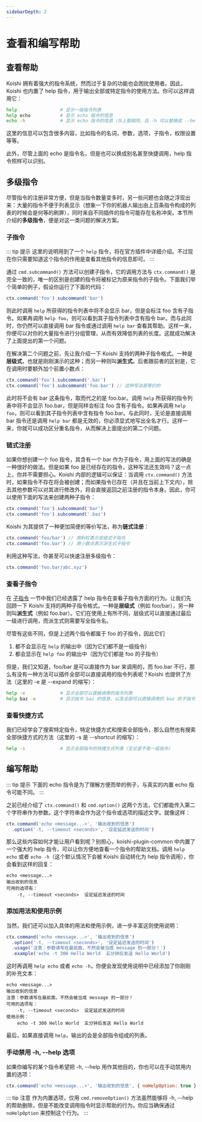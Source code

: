```yaml
---
sidebarDepth: 2
---
```


# 查看和编写帮助

## 查看帮助

Koishi 拥有着强大的指令系统，然而过于复杂的功能也会困扰使用者。因此，Koishi 也内置了 help 指令，用于输出全部或特定指令的使用方法。你可以这样调用它：

```sh
help                # 显示一级指令列表
help echo           # 显示 echo 指令的信息
echo -h             # 显示 echo 指令的信息（与上面相同，且 -h 可以替换成 --help）
```

这里的信息可以包含很多内容，比如指令的名词，参数，选项，子指令，权限设置等等。

此外，尽管上面的 echo 是指令名，但是也可以换成别名甚至快捷调用，help 指令照样可以识别。

## 多级指令

尽管指令的注册非常方便，但是当指令数量变多时，另一些问题也会随之浮现出来：大量的指令不便于列表显示（想象一下你的机器人输出由上百条指令构成的列表的时候会是何等的刷屏），同时来自不同插件的指令可能存在名称冲突。本节所介绍的**多级指令**，便是对这一类问题的解决方案。

### 子指令

::: tip 提示
这里的说明用到了一个 `help` 指令，将在官方插件中详细介绍。不过现在你只需要知道这个指令的作用是查看其他指令的信息即可。
:::

通过 `cmd.subcommand()` 方法可以创建子指令，它的调用方法与 `ctx.command()` 是完全一致的，唯一的区别是创建的指令将被标记为原来指令的子指令。下面我们举个简单的例子，假设你运行了下面的代码：

```js
ctx.command('foo').subcommand('bar')
```

则此时调用 `help` 所获得的指令列表中将不会显示 bar，但是会标注 foo 含有子指令。如果再调用 `help foo`，则可以看到其子指令列表中含有指令 bar。而与此同时，你仍然可以直接调用 bar 指令或通过调用 `help bar` 查看其帮助。这样一来，你便可以对你的大量指令进行分组管理，从而有效降低列表的长度。这就成功解决了上面提出的第一个问题。

在解决第二个问题之前，先让我介绍一下 Koishi 支持的两种子指令格式。一种是**层级式**，也就是刚刚演示的这种；而另一种则叫**派生式**。后者跟前者的区别是，它在调用时要额外加个前置小数点：

```js
ctx.command('foo').subcommand('.bar')
ctx.command('foo').subcommand('foo.bar') // 这种写法是等价的
```

此时将不会有 bar 这条指令，取而代之的是 foo.bar。调用 `help` 所获得的指令列表中将不会显示 foo.bar，但是同样会标注 foo 含有子指令。如果再调用 `help foo`，则可以看到其子指令列表中含有指令 foo.bar。与此同时，无论是直接调用 bar 指令还是调用 `help bar` 都是无效的，你必须显式地写出全名才行。这样一来，你就可以成功区分重名指令，从而解决上面提出的第二个问题。

### 链式注册

如果你想创建一个 foo 指令，其含有一个 bar 作为子指令，用上面的写法的确是一种很好的做法。但是如果 foo 是已经存在的指令，这种写法还生效吗？这一点上，你并不需要担心。Koishi 内部的逻辑可以保证：当调用 `ctx.command()` 方法时，如果指令不存在将会被创建；而如果指令已存在（并且在当前上下文内），除去其他参数可以对其进行修改外，将会直接返回之前注册的指令本身。因此，你可以使用下面的写法来创建两种子指令：

```js
ctx.command('foo').subcommand('bar')
ctx.command('foo').subcommand('.baz')
```

Koishi 为其提供了一种更加简便的等价写法，称为**链式注册**：

```js
ctx.command('foo/bar') // 用斜杠表示层级式子指令
ctx.command('foo.bar') // 用小数点表示派生式子指令
```

利用这种写法，你甚至可以快速注册多级指令：

```js
ctx.command('foo.bar/abc.xyz')
```

### 查看子指令

在 [子指令](../../guide/command-system.md#子指令) 一节中我们已经透露了 help 指令在查看子指令方面的行为。让我们先回顾一下 Koishi 支持的两种子指令格式。一种是**层级式**（例如 foo/bar），另一种则叫**派生式**（例如 foo.bar）。它们在使用上有所不同，层级式可以直接通过最后一级进行调用，而派生式则需要写全指令名。 

尽管有这些不同，但是上述两个指令都属于 foo 的子指令，因此它们

1. 都不会显示在 `help` 的输出中（因为它们都不是一级指令）
2. 都会显示在 `help foo` 的输出中（因为它们都是 foo 的子指令）

但是，我们又知道，foo/bar 是可以直接作为 bar 来调用的，而 foo.bar 不行，那么有没有一种方法可以插件全部可以直接调用的指令列表呢？Koishi 也提供了方法（这里的 -e 是 --expand 的缩写）：

```sh
help -e             # 显示全部可以直接调用的指令列表
help baz -e         # 显示指令 baz 的信息，以及全部可以直接调用的 baz 的子指令列表
```

### 查看快捷方式

我们已经学会了搜索特定指令，特定快捷方式和搜索全部指令，那么自然也有搜索全部快捷方式的方法（这里的 -s 是 --shortcut 的缩写）：

```sh
help -s             # 显示全部指令的快捷方式列表（无论是不是一级指令）
```

## 编写帮助

::: tip 提示
下面的 echo 指令是为了理解方便而举的例子，与真实的内置 echo 指令可能不同。
:::

之前已经介绍了 `ctx.command()` 和 `cmd.option()` 这两个方法，它们都能传入第二个字符串作为参数。这个字符串会作为这个指令或选项的描述文字。就像这样：

```js
ctx.command('echo <message...>', '输出收到的信息')
  .option('-t, --timeout <seconds>', '设定延迟发送的时间')
```

那么这些内容如何才能让用户看到呢？别担心，koishi-plugin-common 中内置了一个强大的 help 指令，可以让你方便地查看一个指令的帮助文档。调用 `help echo` 或者 `echo -h`（这个默认情况下会被 Koishi 自动转化为 help 指令调用），你会看到这样的回复：

```
echo <message...>
输出收到的信息
可用的选项有：
    -t, --timeout <seconds>  设定延迟发送的时间
```

### 添加用法和使用示例

当然，我们还可以加入具体的用法和使用示例，进一步丰富这则使用说明：

```js
ctx.command('echo <message...>', '输出收到的信息')
  .option('-t, --timeout <seconds>', '设定延迟发送的时间')
  .usage('注意：参数请写在最前面，不然会被当成 message 的一部分！')
  .example('echo -t 300 Hello World  五分钟后发送 Hello World')
```

这时再调用 `help echo` 或者 `echo -h`，你便会发现使用说明中已经添加了你刚刚的补充文本：

```
echo <message...>
输出收到的信息
注意：参数请写在最前面，不然会被当成 message 的一部分！
可用的选项有：
    -t, --timeout <seconds>  设定延迟发送的时间
使用示例：
    echo -t 300 Hello World  五分钟后发送 Hello World
```

最后，如果直接调用 `help`，输出的会是全部指令组成的列表。

### 手动禁用 -h, --help 选项

如果你编写的某个指令希望把 -h, --help 用作其他目的，你也可以在手动禁用内置的选项：

```js
ctx.command('echo <message...>', '输出收到的信息', { noHelpOption: true })
```

::: tip 注意
作为内置选项，仅用 `cmd.removeOption()` 方法虽然能够将 -h, --help 的帮助删除，但是不能改变调用指令时显示帮助的行为。你应当确保通过 `noHelpOption` 来控制这个行为。
:::
